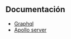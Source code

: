 ## Documentación

- [Graphql](https://graphql.org/)
- [Apollo server](https://www.apollographql.com/docs/apollo-server/)
